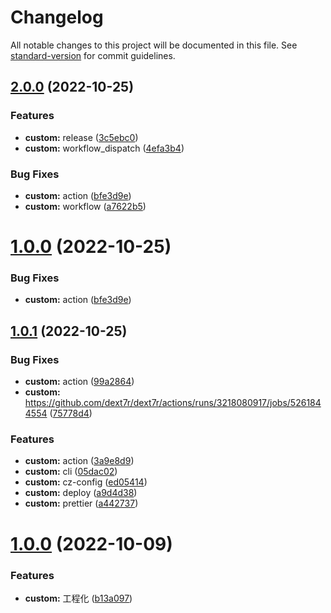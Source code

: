 # Changelog

All notable changes to this project will be documented in this file. See [standard-version](https://github.com/conventional-changelog/standard-version) for commit guidelines.

## [2.0.0](https://github.com/dext7r/dext7r/compare/v1.0.1...v2.0.0) (2022-10-25)


### Features

* **custom:** release ([3c5ebc0](https://github.com/dext7r/dext7r/commit/3c5ebc0cd1f7e2699a6d019acfa84b2423686a97))
* **custom:** workflow_dispatch ([4efa3b4](https://github.com/dext7r/dext7r/commit/4efa3b42242ea3df825d770e21e2d904bc76087f))


### Bug Fixes

* **custom:** action ([bfe3d9e](https://github.com/dext7r/dext7r/commit/bfe3d9ec8ea98b96cc62edad4bfc37a489aad5ca))
* **custom:** workflow ([a7622b5](https://github.com/dext7r/dext7r/commit/a7622b5c5476315707bd70f7fbad5e8abcc0d54e))

# [1.0.0](https://github.com/dext7r/dext7r/compare/v1.0.1...v1.0.0) (2022-10-25)


### Bug Fixes

* **custom:** action ([bfe3d9e](https://github.com/dext7r/dext7r/commit/bfe3d9ec8ea98b96cc62edad4bfc37a489aad5ca))



## [1.0.1](https://github.com/dext7r/dext7r/compare/v1.0.0...v1.0.1) (2022-10-25)


### Bug Fixes

* **custom:** action ([99a2864](https://github.com/dext7r/dext7r/commit/99a2864273ccda63bfaddbe6a7172dfe76e83064))
* **custom:** https://github.com/dext7r/dext7r/actions/runs/3218080917/jobs/5261844554 ([75778d4](https://github.com/dext7r/dext7r/commit/75778d4e11b33e2f97743a86b43332de582a438d))


### Features

* **custom:** action ([3a9e8d9](https://github.com/dext7r/dext7r/commit/3a9e8d92d50f8d71431ba24e255e3f948238a67d))
* **custom:** cli ([05dac02](https://github.com/dext7r/dext7r/commit/05dac027f7030f9d78ca3243b3bf5ef066375059))
* **custom:** cz-config ([ed05414](https://github.com/dext7r/dext7r/commit/ed05414ab3f6e9c181d589fc76f2a87151b0720d))
* **custom:** deploy ([a9d4d38](https://github.com/dext7r/dext7r/commit/a9d4d3800a57b4938a98a091d7576f0bc8553a9c))
* **custom:** prettier ([a442737](https://github.com/dext7r/dext7r/commit/a442737943ea5fdb2d67af73fcd92fdea3404c9f))



# [1.0.0](https://github.com/dext7r/dext7r/compare/b13a097ab2df53bb1ffb7802ade18458adb987b7...v1.0.0) (2022-10-09)


### Features

* **custom:** 工程化 ([b13a097](https://github.com/dext7r/dext7r/commit/b13a097ab2df53bb1ffb7802ade18458adb987b7))
